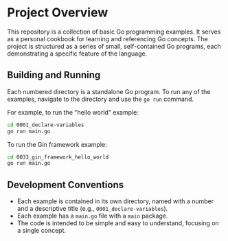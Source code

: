 # Project Overview

This repository is a collection of basic Go programming examples. It serves as a personal cookbook for learning and referencing Go concepts. The project is structured as a series of small, self-contained Go programs, each demonstrating a specific feature of the language.

## Building and Running

Each numbered directory is a standalone Go program. To run any of the examples, navigate to the directory and use the `go run` command.

For example, to run the "hello world" example:

```bash
cd 0001_declare-variables
go run main.go
```

To run the Gin framework example:

```bash
cd 0033_gin_framework_hello_world
go run main.go
```

## Development Conventions

*   Each example is contained in its own directory, named with a number and a descriptive title (e.g., `0001_declare-variables`).
*   Each example has a `main.go` file with a `main` package.
*   The code is intended to be simple and easy to understand, focusing on a single concept.
